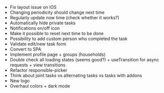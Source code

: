 - Fix layout issue on iOS
- Changing periodicity should change next time
- Regularly update now time (check whether it works?)
- Automatically hide private tasks
- Notifications on/off icon
- Make it possible to reset next time to be done
- Possibility to add custom person who completed the task
- Validate edit/new task form
- Convert to SPA
- Implement profile page + groups (households)
- Double check all loading states (seems good?) + useTransition for async
  requests + view transitions
- Refactor responsible-picker
- Think about joint tasks vs alternating tasks vs tasks with addons
- New logo
- Overhaul colors + dark mode

